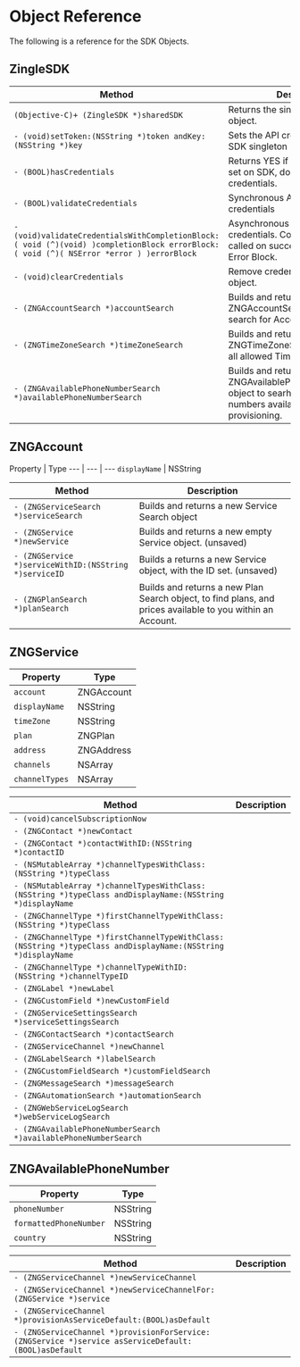 # Object Reference

The following is a reference for the SDK Objects.

## ZingleSDK

Method | Description
--- | ---
```(Objective-C)+ (ZingleSDK *)sharedSDK``` | Returns the singleton ZingleSDK object.
```- (void)setToken:(NSString *)token andKey:(NSString *)key``` | Sets the API credentials on the SDK singleton
```- (BOOL)hasCredentials``` | Returns YES if Token and Key are set on SDK, does not validate credentials.
```- (BOOL)validateCredentials``` | Synchronous API call to validate credentials
```- (void)validateCredentialsWithCompletionBlock:( void (^)(void) )completionBlock errorBlock:( void (^)( NSError *error ) )errorBlock``` | Asynchronous API call to validate credentials.  Completion Block is called on success, otherwise the Error Block.
```- (void)clearCredentials``` | Remove credentials from the SDK object.
```- (ZNGAccountSearch *)accountSearch``` | Builds and returns a ZNGAccountSearch object, to search for Accounts
```- (ZNGTimeZoneSearch *)timeZoneSearch``` | Builds and returns a ZNGTimeZoneSearch object, to list all allowed Time Zones.
```- (ZNGAvailablePhoneNumberSearch *)availablePhoneNumberSearch``` | Builds and returns a ZNGAvailablePhoneNumberSearch object to searh for, and list phone numbers available for provisioning.

## ZNGAccount

Property | Type
--- | --- | ---
```displayName``` | NSString

Method |  Description
--- | ---
```- (ZNGServiceSearch *)serviceSearch``` | Builds and returns a new Service Search object
```- (ZNGService *)newService``` | Builds and returns a new empty Service object. (unsaved)
```- (ZNGService *)serviceWithID:(NSString *)serviceID``` |  Builds a returns a new Service object, with the ID set. (unsaved)
```- (ZNGPlanSearch *)planSearch``` | Builds and returns a new Plan Search object, to find plans, and prices available to you within an Account.

## ZNGService

Property | Type
--- | --- 
```account``` | ZNGAccount
```displayName``` | NSString
```timeZone``` | NSString
```plan``` | ZNGPlan
```address``` | ZNGAddress
```channels``` | NSArray
```channelTypes``` | NSArray

Method | Description
--- | ---
```- (void)cancelSubscriptionNow``` |
```- (ZNGContact *)newContact``` |
```- (ZNGContact *)contactWithID:(NSString *)contactID``` |
```- (NSMutableArray *)channelTypesWithClass:(NSString *)typeClass``` |
```- (NSMutableArray *)channelTypesWithClass:(NSString *)typeClass andDisplayName:(NSString *)displayName``` |
```- (ZNGChannelType *)firstChannelTypeWithClass:(NSString *)typeClass``` |
```- (ZNGChannelType *)firstChannelTypeWithClass:(NSString *)typeClass andDisplayName:(NSString *)displayName``` |
```- (ZNGChannelType *)channelTypeWithID:(NSString *)channelTypeID``` |
```- (ZNGLabel *)newLabel``` |
```- (ZNGCustomField *)newCustomField``` |
```- (ZNGServiceSettingsSearch *)serviceSettingsSearch``` |
```- (ZNGContactSearch *)contactSearch``` |
```- (ZNGServiceChannel *)newChannel``` |
```- (ZNGLabelSearch *)labelSearch``` |
```- (ZNGCustomFieldSearch *)customFieldSearch``` |
```- (ZNGMessageSearch *)messageSearch``` |
```- (ZNGAutomationSearch *)automationSearch``` |
```- (ZNGWebServiceLogSearch *)webServiceLogSearch``` |
```- (ZNGAvailablePhoneNumberSearch *)availablePhoneNumberSearch``` |

## ZNGAvailablePhoneNumber

Property | Type
--- | ---
```phoneNumber``` | NSString
```formattedPhoneNumber``` | NSString
```country``` | NSString

Method | Description
--- | ---
```- (ZNGServiceChannel *)newServiceChannel``` | 
```- (ZNGServiceChannel *)newServiceChannelFor:(ZNGService *)service``` | 
```- (ZNGServiceChannel *)provisionAsServiceDefault:(BOOL)asDefault``` | 
```- (ZNGServiceChannel *)provisionForService:(ZNGService *)service asServiceDefault:(BOOL)asDefault``` | 
